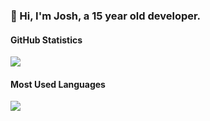 <!-- Variables for README -->
[atlas-repo]: https://github.com/atlas-development

### 👋 Hi, I'm Josh, a 15 year old developer.

#### GitHub Statistics
<a href="#"><img src="https://github-readme-stats.vercel.app/api?username=onlyjot&show_icons=true&count_private=true&include_all_commits=true&hide_title=true&hide_border=true&hide_rank=true"/></a><br>

#### Most Used Languages
<a href="#"><img src="https://github-readme-stats.vercel.app/api/top-langs?username=onlyjot&hide_title=true&hide_border=true&layout=compact"/></a>
